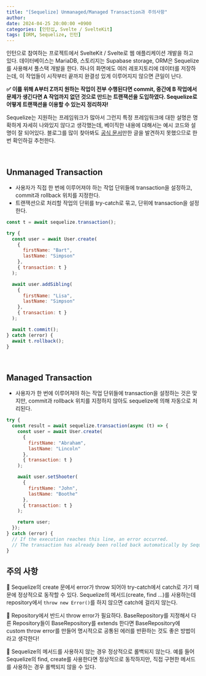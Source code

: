 ```yaml
---
title: "[Sequelize] Unmanaged/Managed Transaction과 주의사항"
author:
date: 2024-04-25 20:00:00 +0900
categories: [인턴십, Svelte / SvelteKit]
tags: [ORM, Sequelize, 인턴]
---
```


인턴으로 참여하는 프로젝트에서 SvelteKit / Svelte로 웹 애플리케이션 개발을 하고 있다. 데이터베이스는 MariaDB, 스토리지는 Supabase storage, ORM은 Sequelize를 사용해서 풀스택 개발을 한다. 하나의 화면에도 여러 레포지토리에 데이터를 저장하는데, 이 작업들이 시작부터 끝까지 완결성 있게 이루어지지 않으면 큰일이 난다.

**✅ 이를 위해 A부터 Z까지 원하는 작업이 전부 수행된다면 commit, 중간에 B 작업에서 문제가 생긴다면 A 작업까지 없던 것으로 만드는 트랜잭션을 도입하였다. Sequelize로 어떻게 트랜잭션을 이용할 수 있는지 정리하자!**

Sequelize는 지원하는 프레임워크가 많아서 그런지 특정 프레임워크에 대한 설명은 명확하게 자세히 나와있지 않다고 생각했는데, 베이직한 내용에 대해서는 예시 코드와 설명이 잘 되어있다. 블로그를 많이 찾아봐도 [공식 문서](https://sequelize.org/docs/v6/other-topics/transactions/)만한 글을 발견하지 못했으므로 한 번 확인하길 추천한다.

<br>

## **Unmanaged Transaction**

- 사용자가 직접 한 번에 이루어져야 하는 작업 단위들에 transaction을 설정하고, commit과 rollback 위치를 지정한다.
- 트랜잭션으로 처리할 작업의 단위를 try-catch로 묶고, 단위에 transaction을 설정한다.

```javascript
const t = await sequelize.transaction();

try {
  const user = await User.create(
    {
      firstName: "Bart",
      lastName: "Simpson"
    },
    { transaction: t }
  );

  await user.addSibling(
    {
      firstName: "Lisa",
      lastName: "Simpson"
    },
    { transaction: t }
  );

  await t.commit();
} catch (error) {
  await t.rollback();
}
```

<br>

## **Managed Transaction**

- 사용자가 한 번에 이루어져야 하는 작업 단위들에 transaction을 설정하는 것은 맞지만, commit과 rollback 위치를 지정하지 않아도 sequelize에 의해 자동으로 처리된다.

```javascript
try {
  const result = await sequelize.transaction(async (t) => {
    const user = await User.create(
      {
        firstName: "Abraham",
        lastName: "Lincoln"
      },
      { transaction: t }
    );

    await user.setShooter(
      {
        firstName: "John",
        lastName: "Boothe"
      },
      { transaction: t }
    );

    return user;
  });
} catch (error) {
  // If the execution reaches this line, an error occurred.
  // The transaction has already been rolled back automatically by Sequelize!
}
```

## **주의 사항**

📌 Sequelize의 create 문에서 error가 throw 되어야 try-catch에서 catch로 가기 때문에 정상적으로 동작할 수 있다. Sequelize의 메서드(create, find …)를 사용하는데 repository에서 `throw new Error()`를 하지 않으면 catch에 걸리지 않는다.

📌 Repository에서 반드시 throw error가 필요하다. BaseRepository를 지정해서 다른 Repository들이 BaseRepository를 extends 한다면 BaseRepository에 custom throw error를 만들어 명시적으로 공통된 에러를 반환하는 것도 좋은 방법이라고 생각한다!

📌 Sequelize의 메서드를 사용하지 않는 경우 정상적으로 롤백되지 않는다. 예를 들어 Sequelize의 find, create를 사용한다면 정상적으로 동작하지만, 직접 구현한 메서드를 사용하는 경우 롤백되지 않을 수 있다.

<br>
<br>

<script src="https://utteranc.es/client.js"
        repo="RumosZin/rumoszin.github.io"
        issue-term="pathname"
        theme="github-light"
        crossorigin="anonymous"
        async>
</script>
